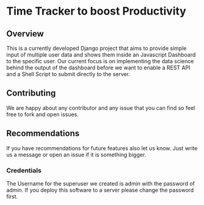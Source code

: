 # Time Tracker to boost Productivity

## Overview

This is a currently developed Django project that aims to provide simple input of multiple user data and shows them inside an Javascript Dashboard to the specific user.
Our current focus is on implementing the data science behind the output of the dashboard before we want to enable a REST API and a Shell Script to submit directly to the server.

## Contributing

We are happy about any contributor and any issue that you can find so feel free to fork and open issues.

## Recommendations

If you have recommendations for future features also let us know. Just write us a message or open an issue if it is something bigger.

### Credentials

The Username for the superuser we created is admin with the password of admin. If you deploy this software to a server please change the password first.
